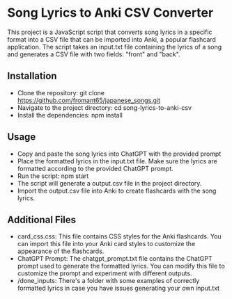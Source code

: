 # Song Lyrics to Anki CSV Converter

This project is a JavaScript script that converts song lyrics in a specific format into a CSV file that can be imported into Anki, a popular flashcard application. The script takes an input.txt file containing the lyrics of a song and generates a CSV file with two fields: "front" and "back".

## Installation

- Clone the repository: git clone https://github.com/fromant65/japanese_songs.git
- Navigate to the project directory: cd song-lyrics-to-anki-csv
- Install the dependencies: npm install

## Usage

- Copy and paste the song lyrics into ChatGPT with the provided prompt
- Place the formatted lyrics in the input.txt file. Make sure the lyrics are formatted according to the provided ChatGPT prompt.
- Run the script: npm start
- The script will generate a output.csv file in the project directory.
- Import the output.csv file into Anki to create flashcards with the song lyrics.

## Additional Files

- card_css.css: This file contains CSS styles for the Anki flashcards. You can import this file into your Anki card styles to customize the appearance of the flashcards.
- ChatGPT Prompt: The chatgpt_prompt.txt file contains the ChatGPT prompt used to generate the formatted lyrics. You can modify this file to customize the prompt and experiment with different outputs.
- /done_inputs: There's a folder with some examples of correctly formatted lyrics in case you have issues generating your own input.txt
